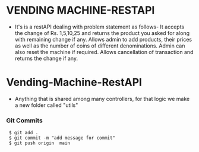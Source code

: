 # VENDING MACHINE-RESTAPI
- It's is a restAPI dealing with problem statement as follows-
It accepts the change of Rs. 1,5,10,25 and returns the product you asked for along with remaining change if any.
Allows admin to add products, their prices as well as the number of coins of different denominations. Admin can also reset the machine if required.
Allows cancellation of transaction and returns the change if any.

# Vending-Machine-RestAPI


- Anything that is shared among many controllers, for that logic we make a new folder called "utils"


### Git Commits

```
 $ git add .
 $ git commit -m "add message for commit"
 $ git push origin  main 
 
```